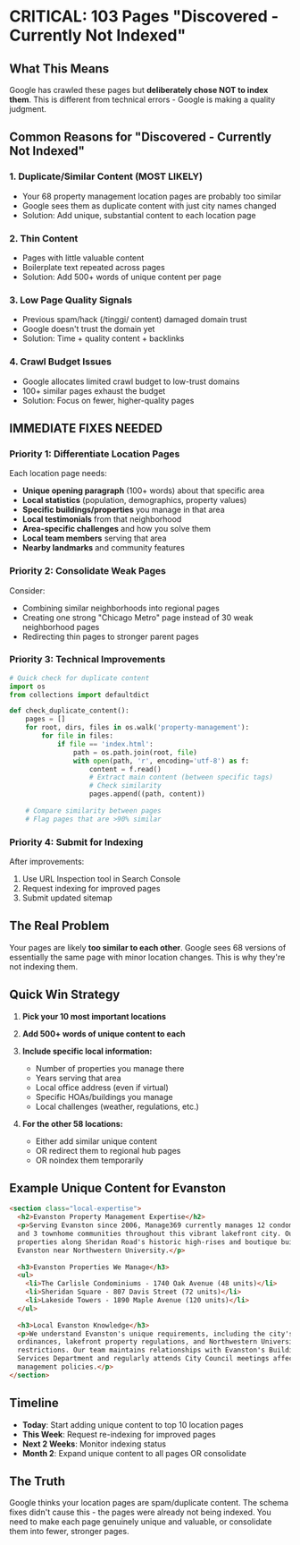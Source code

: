 # CRITICAL: 103 Pages "Discovered - Currently Not Indexed"

## What This Means
Google has crawled these pages but **deliberately chose NOT to index them**. This is different from technical errors - Google is making a quality judgment.

## Common Reasons for "Discovered - Currently Not Indexed"

### 1. **Duplicate/Similar Content** (MOST LIKELY)
- Your 68 property management location pages are probably too similar
- Google sees them as duplicate content with just city names changed
- Solution: Add unique, substantial content to each location page

### 2. **Thin Content**
- Pages with little valuable content
- Boilerplate text repeated across pages
- Solution: Add 500+ words of unique content per page

### 3. **Low Page Quality Signals**
- Previous spam/hack (/tinggi/ content) damaged domain trust
- Google doesn't trust the domain yet
- Solution: Time + quality content + backlinks

### 4. **Crawl Budget Issues**
- Google allocates limited crawl budget to low-trust domains
- 100+ similar pages exhaust the budget
- Solution: Focus on fewer, higher-quality pages

## IMMEDIATE FIXES NEEDED

### Priority 1: Differentiate Location Pages
Each location page needs:
- **Unique opening paragraph** (100+ words) about that specific area
- **Local statistics** (population, demographics, property values)
- **Specific buildings/properties** you manage in that area
- **Local testimonials** from that neighborhood
- **Area-specific challenges** and how you solve them
- **Local team members** serving that area
- **Nearby landmarks** and community features

### Priority 2: Consolidate Weak Pages
Consider:
- Combining similar neighborhoods into regional pages
- Creating one strong "Chicago Metro" page instead of 30 weak neighborhood pages
- Redirecting thin pages to stronger parent pages

### Priority 3: Technical Improvements
```python
# Quick check for duplicate content
import os
from collections import defaultdict

def check_duplicate_content():
    pages = []
    for root, dirs, files in os.walk('property-management'):
        for file in files:
            if file == 'index.html':
                path = os.path.join(root, file)
                with open(path, 'r', encoding='utf-8') as f:
                    content = f.read()
                    # Extract main content (between specific tags)
                    # Check similarity
                    pages.append((path, content))
    
    # Compare similarity between pages
    # Flag pages that are >90% similar
```

### Priority 4: Submit for Indexing
After improvements:
1. Use URL Inspection tool in Search Console
2. Request indexing for improved pages
3. Submit updated sitemap

## The Real Problem

Your pages are likely **too similar to each other**. Google sees 68 versions of essentially the same page with minor location changes. This is why they're not indexing them.

## Quick Win Strategy

1. **Pick your 10 most important locations**
2. **Add 500+ words of unique content to each**
3. **Include specific local information:**
   - Number of properties you manage there
   - Years serving that area
   - Local office address (even if virtual)
   - Specific HOAs/buildings you manage
   - Local challenges (weather, regulations, etc.)

4. **For the other 58 locations:**
   - Either add similar unique content
   - OR redirect them to regional hub pages
   - OR noindex them temporarily

## Example Unique Content for Evanston

```html
<section class="local-expertise">
  <h2>Evanston Property Management Expertise</h2>
  <p>Serving Evanston since 2006, Manage369 currently manages 12 condominium associations 
  and 3 townhome communities throughout this vibrant lakefront city. Our portfolio includes 
  properties along Sheridan Road's historic high-rises and boutique buildings in downtown 
  Evanston near Northwestern University.</p>
  
  <h3>Evanston Properties We Manage</h3>
  <ul>
    <li>The Carlisle Condominiums - 1740 Oak Avenue (48 units)</li>
    <li>Sheridan Square - 807 Davis Street (72 units)</li>
    <li>Lakeside Towers - 1890 Maple Avenue (120 units)</li>
  </ul>
  
  <h3>Local Evanston Knowledge</h3>
  <p>We understand Evanston's unique requirements, including the city's strict snow removal 
  ordinances, lakefront property regulations, and Northwestern University area parking 
  restrictions. Our team maintains relationships with Evanston's Building & Inspection 
  Services Department and regularly attends City Council meetings affecting property 
  management policies.</p>
</section>
```

## Timeline

- **Today**: Start adding unique content to top 10 location pages
- **This Week**: Request re-indexing for improved pages
- **Next 2 Weeks**: Monitor indexing status
- **Month 2**: Expand unique content to all pages OR consolidate

## The Truth

Google thinks your location pages are spam/duplicate content. The schema fixes didn't cause this - the pages were already not being indexed. You need to make each page genuinely unique and valuable, or consolidate them into fewer, stronger pages.